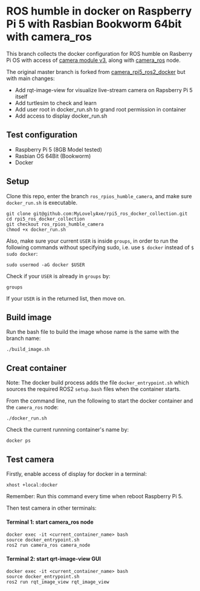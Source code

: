 # ROS humble in docker on Raspberry Pi 5 with Rasbian Bookworm 64bit with camera_ros

This branch collects the docker configuration for ROS humble on Rasberry Pi OS with access of [camera module v3](https://www.raspberrypi.com/products/camera-module-3/), along with [camera_ros](https://github.com/christianrauch/camera_ros/) node.

The original master branch is forked from [camera_rpi5_ros2_docker](https://github.com/nguyen-v/camera_rpi5_ros2_docker) but with main changes:

 - Add rqt-image-view for visualize live-stream camera on Rapsberry Pi 5 itself
 - Add turtlesim to check and learn
 - Add user root in docker_run.sh to grand root permission in container
 - Add access to display docker_run.sh

## Test configuration

- Raspberry Pi 5 (8GB Model tested)
- Rasbian OS 64Bit (Bookworm)
- Docker

## Setup

Clone this repo, enter the branch `ros_rpios_humble_camera`, and make sure `docker_run.sh` is executable.

```
git clone git@github.com:MyLovelyAxe/rpi5_ros_docker_collection.git
cd rpi5_ros_docker_collection
git checkout ros_rpios_humble_camera
chmod +x docker_run.sh
```

Also, make sure your current `USER` is inside `groups`, in order to run the following commands without specifying sudo, i.e. use `$ docker` instead of `$ sudo docker`:

```
sudo usermod -aG docker $USER
```

Check if your `USER` is already in `groups` by:

```
groups
```

If your `USER` is in the returned list, then move on.

## Build image

Run the bash file to build the image whose name is the same with the branch name:

```
./build_image.sh
```

## Creat container

Note: The docker build process adds the file `docker_entrypoint.sh` which sources the required ROS2 `setup.bash` files when the container starts.

From the command line, run the following to start the docker container and the `camera_ros` node:

```
./docker_run.sh
```

Check the current runnning container's name by:

```
docker ps
```

## Test camera

Firstly, enable access of display for docker in a terminal:

```
xhost +local:docker
```

Remember: Run this command every time when reboot Raspberry Pi 5.

Then test camera in other terminals:

#### Terminal 1: start camera_ros node

```
docker exec -it <current_container_name> bash
source docker_entrypoint.sh
ros2 run camera_ros camera_node
```

#### Terminal 2: start qrt-image-view GUI

```
docker exec -it <current_container_name> bash
source docker_entrypoint.sh
ros2 run rqt_image_view rqt_image_view
```